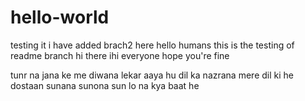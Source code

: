 # hello-world
testing it
i have added brach2 here
hello humans
this is the testing of readme branch
hi there
ihi everyone hope you're fine

tunr na jana ke me diwana lekar aaya hu dil ka nazrana mere dil ki he dostaan sunana sunona sun lo na 
kya baat he
